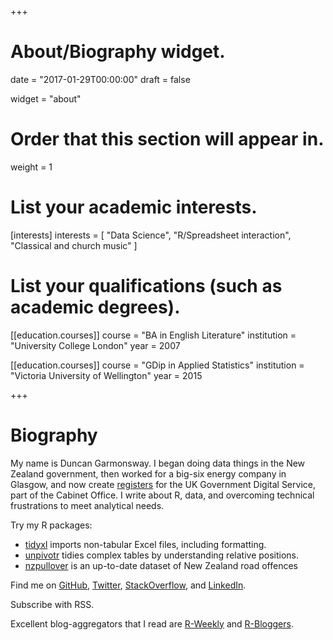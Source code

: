 +++
# About/Biography widget.

date = "2017-01-29T00:00:00"
draft = false

widget = "about"

# Order that this section will appear in.
weight = 1

# List your academic interests.
[interests]
  interests = [
    "Data Science",
    "R/Spreadsheet interaction",
    "Classical and church music"
  ]

# List your qualifications (such as academic degrees).
[[education.courses]]
  course = "BA in English Literature"
  institution = "University College London"
  year = 2007

[[education.courses]]
  course = "GDip in Applied Statistics"
  institution = "Victoria University of Wellington"
  year = 2015

+++

# Biography

My name is Duncan Garmonsway. I began doing data things in the New Zealand
government, then worked for a big-six energy company in Glasgow, and now create
[registers](https://registers.cloudapps.digital/) for the UK Government Digital
Service, part of the Cabinet Office.  I write about R, data, and overcoming
technical frustrations to meet analytical needs.

Try my R packages:

* [tidyxl](https://nacnudus.github.io/tidyxl/) imports non-tabular Excel files,
    including formatting.
* [unpivotr](https://nacnudus.github.io/unpivotr/) tidies complex tables by
    understanding relative positions.
* [nzpullover](https://nacnudus.github.io/nzpullover/) is an up-to-date dataset
    of New Zealand road offences

Find me on [GitHub](https://github.com/nacnudus),
[Twitter](https://twitter.com/nacnudus),
[StackOverflow](https://stackoverflow.com/users/937932/nacnudus), and
[LinkedIn](https://uk.linkedin.com/in/duncangarmonsway).

Subscribe with RSS.

Excellent blog-aggregators that I read are [R-Weekly](https://rweekly.org/) and
[R-Bloggers](https://www.r-bloggers.com/).
